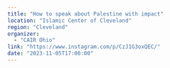 ```yaml
---
title: "How to speak about Palestine with impact"
location: "Islamic Center of Cleveland"
region: "Cleveland"
organizer:
  - "CAIR Ohio"
link: "https://www.instagram.com/p/CzJ1G3oxQEC/"
date: "2023-11-05T17:00:00"
---
```

